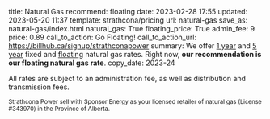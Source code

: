 title: Natural Gas
recommend: floating
date: 2023-02-28 17:55
updated: 2023-05-20 11:37
template: strathcona/pricing
url: natural-gas
save_as: natural-gas/index.html
natural_gas: True
floating_price: True
admin_fee: 9
price: 0.89
call_to_action: Go Floating!
call_to_action_url: https://billhub.ca/signup/strathconapower
summary: We offer [1 year]({filename}fixed-natural-gas-1-yr.md) and [5 year]({filename}fixed-natural-gas.md) fixed and [floating]({filename}floating-natural-gas.md) natural gas rates. Right now, **our recommendation is our floating natural gas rate**.
copy_date: 2023-24

All rates are subject to an administration fee, as well as distribution and
transmission fees.

<small markdown=1>
  Strathcona Power sell with Sponsor Energy as your licensed
  retailer of natural gas (License #343970)
  in the Province of Alberta.
</small>
